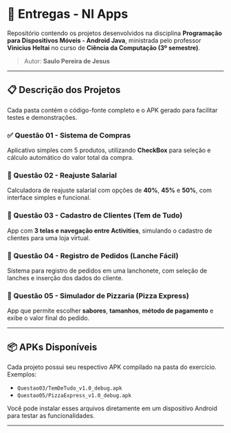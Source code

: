# 📱 Entregas - NI Apps

Repositório contendo os projetos desenvolvidos na disciplina **Programação para Dispositivos Móveis - Android Java**, ministrada pelo professor **Vinicius Heltai** no curso de **Ciência da Computação (3º semestre)**.

> Autor: **Saulo Pereira de Jesus**

---

## 📋 Descrição dos Projetos

Cada pasta contém o código-fonte completo e o APK gerado para facilitar testes e demonstrações.

### ✅ Questão 01 - Sistema de Compras  
Aplicativo simples com 5 produtos, utilizando **CheckBox** para seleção e cálculo automático do valor total da compra.

### 💼 Questão 02 - Reajuste Salarial  
Calculadora de reajuste salarial com opções de **40%**, **45%** e **50%**, com interface simples e funcional.

### 🛒 Questão 03 - Cadastro de Clientes (Tem de Tudo)  
App com **3 telas e navegação entre Activities**, simulando o cadastro de clientes para uma loja virtual.

### 🍔 Questão 04 - Registro de Pedidos (Lanche Fácil)  
Sistema para registro de pedidos em uma lanchonete, com seleção de lanches e inserção dos dados do cliente.

### 🍕 Questão 05 - Simulador de Pizzaria (Pizza Express)  
App que permite escolher **sabores**, **tamanhos**, **método de pagamento** e exibe o valor final do pedido.

---

## 📦 APKs Disponíveis

Cada projeto possui seu respectivo APK compilado na pasta do exercício. Exemplos:

- `Questao03/TemDeTudo_v1.0_debug.apk`
- `Questao05/PizzaExpress_v1.0_debug.apk`

Você pode instalar esses arquivos diretamente em um dispositivo Android para testar as funcionalidades.

---
